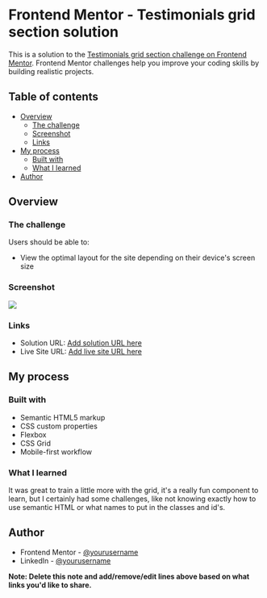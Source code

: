 # Frontend Mentor - Testimonials grid section solution

This is a solution to the [Testimonials grid section challenge on Frontend Mentor](https://www.frontendmentor.io/challenges/testimonials-grid-section-Nnw6J7Un7). Frontend Mentor challenges help you improve your coding skills by building realistic projects. 

## Table of contents

- [Overview](#overview)
  - [The challenge](#the-challenge)
  - [Screenshot](#screenshot)
  - [Links](#links)
- [My process](#my-process)
  - [Built with](#built-with)
  - [What I learned](#what-i-learned)
- [Author](#author)


## Overview

### The challenge

Users should be able to:

- View the optimal layout for the site depending on their device's screen size

### Screenshot

![](![Screenshot_1](https://github.com/MellTins/testimonials-grid-section-main/assets/113524300/3016f755-62e2-4d85-97fe-fbb3ae6187c5)
)

### Links

- Solution URL: [Add solution URL here](https://your-solution-url.com)
- Live Site URL: [Add live site URL here](https://your-live-site-url.com)

## My process

### Built with

- Semantic HTML5 markup
- CSS custom properties
- Flexbox
- CSS Grid
- Mobile-first workflow

### What I learned

It was great to train a little more with the grid, it's a really fun component to learn, but I certainly had some challenges, like not knowing exactly how to use semantic HTML or what names to put in the classes and id's.

## Author


- Frontend Mentor - [@yourusername](https://www.frontendmentor.io/profile/yourusername)
- LinkedIn - [@yourusername](https://www.twitter.com/yourusername)

**Note: Delete this note and add/remove/edit lines above based on what links you'd like to share.**





